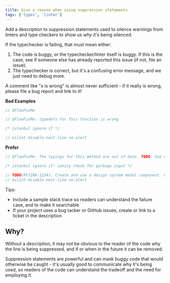 ```yaml
---
title: Give a reason when using suppression statements
tags: ['types', 'linter']
---
```


Add a description to suppression statements used to silence warnings from linters
and type checkers to show us _why_ it's being silenced.

If the typechecker is failing, that must mean either:
1) The code is buggy, or the typechecker/linter itself is buggy. If this is the case, see if someone else has already reported this issue (if not, file an issue).
2) The typechecker is correct, but it's a confusing error message, and we just need to debug more.

A comment like "x is wrong" is almost never sufficient - if it really is wrong, please file a bug report and link to it!

**Bad Examples**

```js
// $FlowFixMe
```

```js
// $FlowFixMe: typedefs for this function is wrong
```

```js
/* istanbul ignore if */
```

```js
// eslint-disable-next-line no-alert
```

**Prefer**

```js
// $FlowFixMe: The typings for this method are out of date. TODO: Use new version when released (MYJIRA-1234)
```

```js
/* istanbul ignore if: sanity check for garbage input */
```

```js
// TODO(MYJIRA-1234): Create and use a design system modal component. For now, we're using alert :(
// eslint-disable-next-line no-alert
```

Tips:

- Include a sample stack trace so readers can understand the failure case, and to make it searchable
- If your project uses a bug tacker or GitHub issues, create or link to a ticket in the description

## Why?

Without a description, it may not be obvious to the reader of the code why the
line is being suppressed, and if or when in the future it can be removed.

Suppression statements are powerful and can mask buggy code that would otherwise
be caught - it's usually good to communicate why it's being used, so readers of
the code can understand the tradeoff and the need for employing it.
